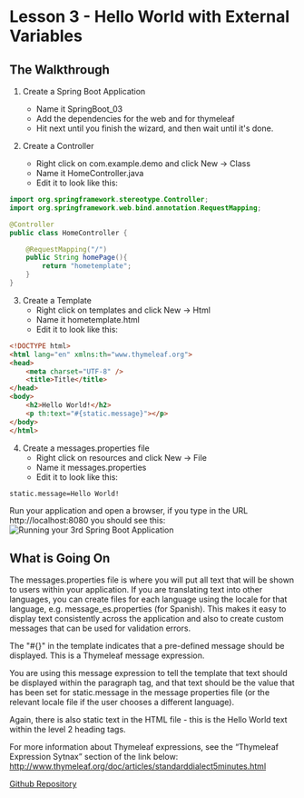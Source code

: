 # Lesson 3 - Hello World with External Variables 
## The Walkthrough 

1. Create a Spring Boot Application 
	* Name it SpringBoot_03 
	* Add the dependencies for the web and for thymeleaf 
	* Hit next until you finish the wizard, and then wait until it's done.    

2. Create a Controller 
	* Right click on com.example.demo and click New -> Class 
	* Name it HomeController.java 
	* Edit it to look like this: 
```java
import org.springframework.stereotype.Controller;
import org.springframework.web.bind.annotation.RequestMapping;

@Controller
public class HomeController {

    @RequestMapping("/")
    public String homePage(){
        return "hometemplate";
    }
}
```

3. Create a Template 
  	* Right click on templates and click New -> Html 
	* Name it hometemplate.html 
	* Edit it to look like this: 
```html
<!DOCTYPE html>
<html lang="en" xmlns:th="www.thymeleaf.org">
<head>
    <meta charset="UTF-8" />
    <title>Title</title>
</head>
<body>
    <h2>Hello World!</h2>
    <p th:text="#{static.message}"></p>
</body>
</html>
```

4. Create a messages.properties file 
  	* Right click on resources and click New -> File 
	* Name it messages.properties 
	* Edit it to look like this:
```
static.message=Hello World!
```

Run your application and open a browser, if you type in the URL http://localhost:8080 you should see this: 
![Running your 3rd Spring Boot Application](https://github.com/ajhenley/unofficialguides/blob/master/IntroToSpringBoot/img/Lesson03.png "Running your 2nd Spring Boot Application")

## What is Going On
The messages.properties file is where you will put all text that will be shown to users within your application. If you are translating text into other languages, you can create files for each language using the locale for that language, e.g. message_es.properties (for Spanish). This makes it easy to display text consistently across the application and also to create custom messages that can be used for validation errors. 
 
The "#{}" in the template indicates that a pre-defined message should be displayed. This is a Thymeleaf message expression.  

You are using this message expression to tell the template that text should be displayed within the paragraph tag, and that text should be the value that has been set for static.message in the message properties file (or the relevant locale file if the user chooses a different language).   

Again, there is also static text in the HTML file - this is the Hello World text within the level 2 heading tags. 

For more information about Thymeleaf expressions, see the “Thymeleaf Expression Sytnax” section of the link below:  
http://www.thymeleaf.org/doc/articles/standarddialect5minutes.html

[Github Repository](https://github.com/ajhenley/SpringBoot_03)
